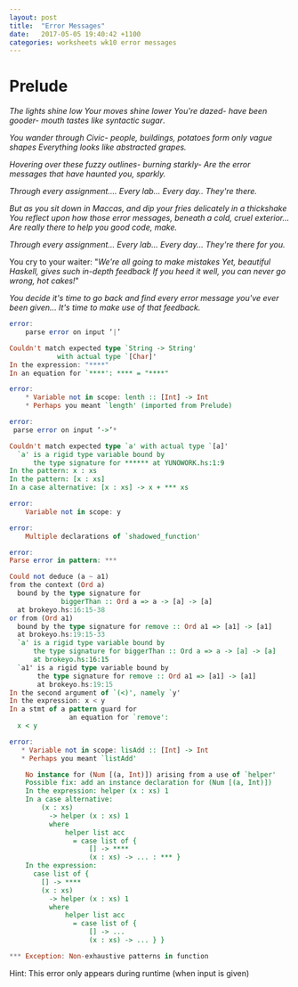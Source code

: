 ```yaml
---
layout: post
title:  "Error Messages"
date:   2017-05-05 19:40:42 +1100
categories: worksheets wk10 error messages
---
```

# Prelude
*The lights shine low*
*Your moves shine lower*
*You're dazed- have been gooder- mouth tastes like syntactic sugar*.

*You wander through Civic- people, buildings, potatoes form only vague shapes*
*Everything looks like abstracted grapes.*

*Hovering over these fuzzy outlines- burning starkly-*
*Are the error messages that have haunted you, sparkly.*

*Through every assignment....*
*Every lab...*
*Every day..*
*They're there.*

*But as you sit down in Maccas, and dip your fries delicately in a thickshake*
*You reflect upon how those error messages, beneath a cold, cruel exterior...*
*Are really there to help you good code, make.*


*Through every assignment...*
*Every lab...*
*Every day...*
*They're there for you.*

You cry to your waiter:
"*We're all going to make mistakes*
*Yet, beautiful Haskell, gives such in-depth feedback*
*If you heed it well, you can never go wrong, hot cakes!*"

*You decide it's time to go back and find every error message you've ever been given...*
*It's time to make use of that feedback.*

```Haskell
error:
    parse error on input ‘|’
```

```haskell
Couldn't match expected type `String -> String'
            with actual type `[Char]'
In the expression: "****"
In an equation for `****': **** = "****"
```

```haskell
error:
    * Variable not in scope: lenth :: [Int] -> Int
    * Perhaps you meant `length' (imported from Prelude)
```

```haskell
error:
 parse error on input ‘->’*
```

```haskell
Couldn't match expected type `a' with actual type `[a]'
  `a' is a rigid type variable bound by
      the type signature for ****** at YUNOWORK.hs:1:9
In the pattern: x : xs
In the pattern: [x : xs]
In a case alternative: [x : xs] -> x + *** xs
```

```haskell
error:
    Variable not in scope: y
```

```haskell
error:
    Multiple declarations of `shadowed_function'
```

```haskell
error:
Parse error in pattern: ***
```
 
```haskell
Could not deduce (a ~ a1)
from the context (Ord a)
  bound by the type signature for
             biggerThan :: Ord a => a -> [a] -> [a]
  at brokeyo.hs:16:15-38
or from (Ord a1)
  bound by the type signature for remove :: Ord a1 => [a1] -> [a1]
  at brokeyo.hs:19:15-33
  `a' is a rigid type variable bound by
      the type signature for biggerThan :: Ord a => a -> [a] -> [a]
      at brokeyo.hs:16:15
  `a1' is a rigid type variable bound by
       the type signature for remove :: Ord a1 => [a1] -> [a1]
       at brokeyo.hs:19:15
In the second argument of `(<)', namely `y'
In the expression: x < y
In a stmt of a pattern guard for
               an equation for `remove':
  x < y
```
 

 ```haskell
 error:
    * Variable not in scope: lisAdd :: [Int] -> Int
    * Perhaps you meant `listAdd'
```

```haskell
    No instance for (Num [(a, Int)]) arising from a use of `helper'
    Possible fix: add an instance declaration for (Num [(a, Int)])
    In the expression: helper (x : xs) 1
    In a case alternative:
        (x : xs)
          -> helper (x : xs) 1
          where
              helper list acc
                = case list of {
                    [] -> ****
                    (x : xs) -> ... : *** }
    In the expression:
      case list of {
        [] -> ****
        (x : xs)
          -> helper (x : xs) 1
          where
              helper list acc
                = case list of {
                    [] -> ...
                    (x : xs) -> ... } }
```

```haskell
*** Exception: Non-exhaustive patterns in function
```
Hint: This error only appears during runtime (when input is given)
